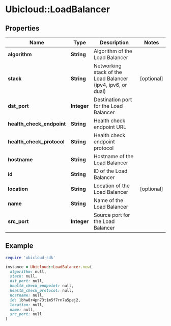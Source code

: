 # Ubicloud::LoadBalancer

## Properties

| Name | Type | Description | Notes |
| ---- | ---- | ----------- | ----- |
| **algorithm** | **String** | Algorithm of the Load Balancer |  |
| **stack** | **String** | Networking stack of the Load Balancer (ipv4, ipv6, or dual) | [optional] |
| **dst_port** | **Integer** | Destination port for the Load Balancer |  |
| **health_check_endpoint** | **String** | Health check endpoint URL |  |
| **health_check_protocol** | **String** | Health check endpoint protocol |  |
| **hostname** | **String** | Hostname of the Load Balancer |  |
| **id** | **String** | ID of the Load Balancer |  |
| **location** | **String** | Location of the Load Balancer | [optional] |
| **name** | **String** | Name of the Load Balancer |  |
| **src_port** | **Integer** | Source port for the Load Balancer |  |

## Example

```ruby
require 'ubicloud-sdk'

instance = Ubicloud::LoadBalancer.new(
  algorithm: null,
  stack: null,
  dst_port: null,
  health_check_endpoint: null,
  health_check_protocol: null,
  hostname: null,
  id: 1bhw8r4pn73t1m5f7rn7a5pej2,
  location: null,
  name: null,
  src_port: null
)
```

